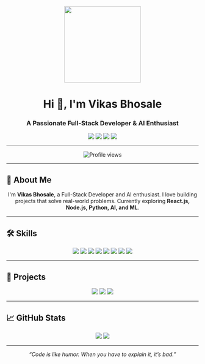<p align="center">
  <img src="https://media.giphy.com/media/hvRJCLFzcasrR4ia7z/giphy.gif" width="200"/>
</p>

<h1 align="center">Hi 👋, I'm Vikas Bhosale</h1>
<h3 align="center">A Passionate Full-Stack Developer & AI Enthusiast</h3>

<p align="center">
  <a href="https://www.linkedin.com/in/vikasbhosale/"><img src="https://img.shields.io/badge/LinkedIn-0077B5?style=for-the-badge&logo=linkedin&logoColor=white" /></a>
  <a href="https://twitter.com/vikasbhosale"><img src="https://img.shields.io/badge/Twitter-1DA1F2?style=for-the-badge&logo=twitter&logoColor=white" /></a>
  <a href="mailto:vikasbhosale@example.com"><img src="https://img.shields.io/badge/Email-D14836?style=for-the-badge&logo=gmail&logoColor=white" /></a>
  <a href="https://github.com/coding7275"><img src="https://img.shields.io/badge/GitHub-100000?style=for-the-badge&logo=github&logoColor=white" /></a>
</p>

---

<p align="center">
  <img src="https://komarev.com/ghpvc/?username=coding7275&style=flat-square&color=blue" alt="Profile views" />
</p>

---

## 🌟 About Me
<p align="center">
I'm <b>Vikas Bhosale</b>, a Full-Stack Developer and AI enthusiast. I love building projects that solve real-world problems. Currently exploring <b>React.js, Node.js, Python, AI, and ML</b>.
</p>

---

## 🛠️ Skills
<p align="center">
  <img src="https://img.shields.io/badge/JavaScript-F7DF1E?style=for-the-badge&logo=javascript&logoColor=black" />
  <img src="https://img.shields.io/badge/TypeScript-3178C6?style=for-the-badge&logo=typescript&logoColor=white" />
  <img src="https://img.shields.io/badge/Python-3776AB?style=for-the-badge&logo=python&logoColor=white" />
  <img src="https://img.shields.io/badge/React-61DAFB?style=for-the-badge&logo=react&logoColor=black" />
  <img src="https://img.shields.io/badge/Node.js-339933?style=for-the-badge&logo=node.js&logoColor=white" />
  <img src="https://img.shields.io/badge/Express.js-000000?style=for-the-badge&logo=express&logoColor=white" />
  <img src="https://img.shields.io/badge/MongoDB-47A248?style=for-the-badge&logo=mongodb&logoColor=white" />
  <img src="https://img.shields.io/badge/TailwindCSS-38B2AC?style=for-the-badge&logo=tailwind-css&logoColor=white" />
</p>

---

## 🚀 Projects
<p align="center">
  <a href="https://github.com/coding7275/AI-Chatbot"><img src="https://img.shields.io/badge/AI_Chatbot-00C853?style=for-the-badge&logo=chatbot&logoColor=white" /></a>
  <a href="https://github.com/coding7275/Gesture-Recognition"><img src="https://img.shields.io/badge/Gesture_Recognition-2979FF?style=for-the-badge&logo=python&logoColor=white" /></a>
  <a href="https://github.com/coding7275/Portfolio"><img src="https://img.shields.io/badge/Portfolio-FF6D00?style=for-the-badge&logo=react&logoColor=white" /></a>
</p>

---

## 📈 GitHub Stats
<p align="center">
  <img src="https://github-readme-stats.vercel.app/api?username=coding7275&show_icons=true&theme=radical" />
  <img src="https://github-readme-stats.vercel.app/api/top-langs/?username=coding7275&layout=compact&theme=radical" />
</p>

---

<p align="center">
  <i>“Code is like humor. When you have to explain it, it’s bad.”</i>  
</p>
